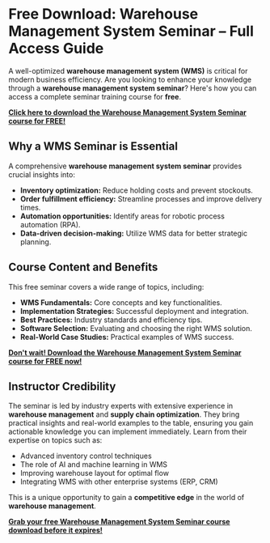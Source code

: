 # Free Download: Warehouse Management System Seminar – Full Access Guide

A well-optimized **warehouse management system (WMS)** is critical for modern business efficiency. Are you looking to enhance your knowledge through a **warehouse management system seminar**? Here's how you can access a complete seminar training course for **free**.

[**Click here to download the Warehouse Management System Seminar course for FREE!**](https://udemywork.com/warehouse-management-system-seminar)

## Why a WMS Seminar is Essential

A comprehensive **warehouse management system seminar** provides crucial insights into:

*   **Inventory optimization:** Reduce holding costs and prevent stockouts.
*   **Order fulfillment efficiency:** Streamline processes and improve delivery times.
*   **Automation opportunities:** Identify areas for robotic process automation (RPA).
*   **Data-driven decision-making:** Utilize WMS data for better strategic planning.

## Course Content and Benefits

This free seminar covers a wide range of topics, including:

*   **WMS Fundamentals:** Core concepts and key functionalities.
*   **Implementation Strategies:** Successful deployment and integration.
*   **Best Practices:** Industry standards and efficiency tips.
*   **Software Selection:** Evaluating and choosing the right WMS solution.
*   **Real-World Case Studies:** Practical examples of WMS success.

[**Don't wait! Download the Warehouse Management System Seminar course for FREE now!**](https://udemywork.com/warehouse-management-system-seminar)

## Instructor Credibility

The seminar is led by industry experts with extensive experience in **warehouse management** and **supply chain optimization**. They bring practical insights and real-world examples to the table, ensuring you gain actionable knowledge you can implement immediately. Learn from their expertise on topics such as:

*   Advanced inventory control techniques
*   The role of AI and machine learning in WMS
*   Improving warehouse layout for optimal flow
*   Integrating WMS with other enterprise systems (ERP, CRM)

This is a unique opportunity to gain a **competitive edge** in the world of **warehouse management**.

**[Grab your free Warehouse Management System Seminar course download before it expires!](https://udemywork.com/warehouse-management-system-seminar)**

